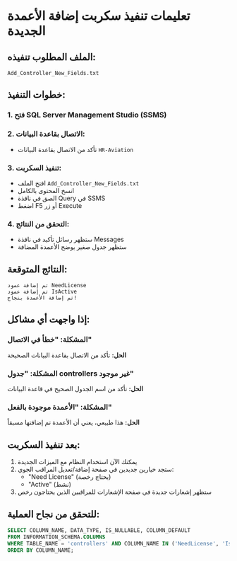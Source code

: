 # تعليمات تنفيذ سكربت إضافة الأعمدة الجديدة

## الملف المطلوب تنفيذه:
`Add_Controller_New_Fields.txt`

## خطوات التنفيذ:

### 1. فتح SQL Server Management Studio (SSMS)

### 2. الاتصال بقاعدة البيانات:
- تأكد من الاتصال بقاعدة البيانات `HR-Aviation`

### 3. تنفيذ السكربت:
- افتح الملف `Add_Controller_New_Fields.txt`
- انسخ المحتوى بالكامل
- الصق في نافذة Query في SSMS
- اضغط F5 أو زر Execute

### 4. التحقق من النتائج:
- ستظهر رسائل تأكيد في نافذة Messages
- ستظهر جدول صغير يوضح الأعمدة المضافة

## النتائج المتوقعة:
```
تم إضافة عمود NeedLicense
تم إضافة عمود IsActive
تم إضافة الأعمدة بنجاح!
```

## إذا واجهت أي مشاكل:

### المشكلة: "خطأ في الاتصال"
**الحل:** تأكد من الاتصال بقاعدة البيانات الصحيحة

### المشكلة: "جدول controllers غير موجود"
**الحل:** تأكد من اسم الجدول الصحيح في قاعدة البيانات

### المشكلة: "الأعمدة موجودة بالفعل"
**الحل:** هذا طبيعي، يعني أن الأعمدة تم إضافتها مسبقاً

## بعد تنفيذ السكربت:
1. يمكنك الآن استخدام النظام مع الميزات الجديدة
2. ستجد خيارين جديدين في صفحة إضافة/تعديل المراقب الجوي:
   - "Need License" (يحتاج رخصة)
   - "Active" (نشط)
3. ستظهر إشعارات جديدة في صفحة الإشعارات للمراقبين الذين يحتاجون رخص

## للتحقق من نجاح العملية:
```sql
SELECT COLUMN_NAME, DATA_TYPE, IS_NULLABLE, COLUMN_DEFAULT
FROM INFORMATION_SCHEMA.COLUMNS 
WHERE TABLE_NAME = 'controllers' AND COLUMN_NAME IN ('NeedLicense', 'IsActive')
ORDER BY COLUMN_NAME;
``` 